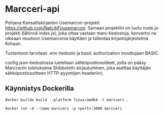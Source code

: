 # Marcceri-api
Pohjana Kansalliskirjaston Usemarcon-projekti https://github.com/NatLibFi/usemarcon. Samaan projektiin on luotu node.js-projekti (lähinnä index.js), joka ottaa vastaan marc-tiedostoja, konvertoi ne oikeaan muotoon Usemarconia käyttäen ja tallentaa kirjastojärjestelmä Kohaan.

Tuotantoon tarvitaan .env-tiedosto ja basic authorization muuttujaan BASIC.

config.json-tiedostossa luetellaan sähköpostiosoitteet, joilla on pääsy Marcceriin (oletuksena Shibboleth-kirjautuminen, joka asettaa käyttäjän sähköpostiosoitteen HTTP-pyyntöjen headeriin).
## Käynnistys Dockerilla
```docker buildx build --platform linux/amd64 -t marcceri .```

```docker run -d --name marcceri -p <port>:3000 marcceri```